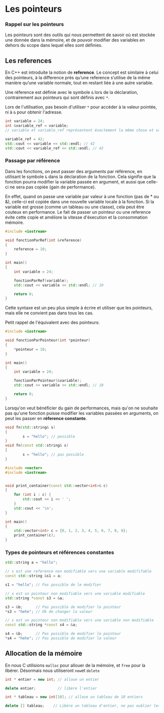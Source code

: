 # Les pointeurs

### Rappel sur les pointeurs

Les pointeurs sont des outils qui nous permettent de savoir où est stockée une donnée dans la mémoire, et de pouvoir modifier des variables en dehors du scope dans lequel elles sont définies.

## Les references

En C++ est introduite la notion de **reference**. Le concept est similaire à celui des pointeurs, à la difference près qu’une reference s’utilise de la même manière qu’une variable normale, tout en restant liée à une autre variable.

Une réference est définie avec le symbole `&` lors de la déclaration, contrairement aux pointeurs qui sont définis avec `*`.

Lors de l'utilisation, pas besoin d'utiliser `*` pour accéder à la valeur pointée, ni à `&` pour obtenir l'adresse.

```cpp
int variable = 24;
int &variable_ref = variable;
// variable et variable_ref représentent éxactement la même chose et sont interchangeables

variable_ref = 42;
std::cout << variable << std::endl; // 42
std::cout << variable_ref << std::endl; // 42
```

### Passage par référence

Dans les fonctions, on peut passer des arguments par référence, en utilisant le symbole `&` dans la déclaration de la fonction. Cela signifie que la fonction pourra modifier la variable passée en argument, et aussi que celle-ci ne sera pas copiée (gain de performance).

En effet, quand on passe une variable par valeur à une fonction (pas de \* ou &), celle-ci est copiée dans une nouvelle variable locale à la fonction. Si la variable est grosse (comme un tableau ou une classe), cela peut être couteux en performance. Le fait de passer un pointeur ou une reference évite cette copie et améliore la vitesse d'éxecution et la consommation mémoire.

```cpp
#include <iostream>

void fonctionParRef(int &reference)
{
    reference = 10;
}

int main()
{
    int variable = 24;

    fonctionParRef(variable);
    std::cout << variable << std::endl; // 10

    return 0;
}
```

Cette syntaxe est un peu plus simple à écrire et utiliser que les pointeurs, mais elle ne convient pas dans tous les cas.

Petit rappel de l'équivalent avec des pointeurs:

```cpp
#include <iostream>

void fonctionParPointeur(int *pointeur)
{
    *pointeur = 10;
}

int main()
{
    int variable = 24;

    fonctionParPointeur(&variable);
    std::cout << variable << std::endl; // 10

    return 0;
}
```

Lorsqu'on veut bénéficier du gain de performances, mais qu'on ne souhaite pas qu'une fonction puisse modifier les variables passées en arguments, on peut les passer en **réference constante**.

```cpp
void fn(std::string& s)
{
		s = "hello"; // possible
}
void fn(const std::string& s)
{
		s = "hello"; // pas possible
}
```

```cpp
#include <vector>
#include <iostream>


void print_container(const std::vector<int>& c)
{
    for (int i : c) {
        std::cout << i << ' ';
    }
    std::cout << '\n';
}

int main()
{
    std::vector<int> c = {0, 1, 2, 3, 4, 5, 6, 7, 8, 9};
    print_container(c);
}
```

### Types de pointeurs et références constantes

```cpp
std::string a = "hello";

// s est une reference non modifiable vers une variable modififable
const std::string &s1 = a;

s1 = "hello"; // Pas possible de le modifier

// s est un pointeur non modifiable vers une variable modifiable
std::string *const s3 = &a;

s3 = &b;      // Pas possible de modifier le pointeur
*s3 = "hehe"; // Ok de changer la valeur

// s est un pointeur non modifiable vers une variable non modifiable
const std::string *const s4 = &a;

s4 = &b;      // Pas possible de modifier le pointeur
*s4 = "hehe"; // Pas possible de modifier la valeur
```

## Allocation de la mémoire

En nous C utilisions `malloc` pour allouer de la mémoire, et `free` pour la libérer. Désormais nous utiliseront `new`et `delete`

```cpp
int * entier = new int; // alloue un entier

delete entier;          // libère l'entier

int * tableau = new int[10]; // alloue un tableau de 10 entiers

delete [] tableau;    // Libère un tableau d'entier, ne pas oublier les crochets []
```
